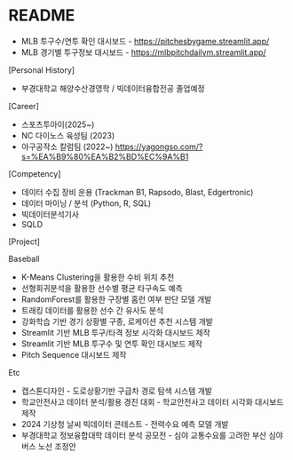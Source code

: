 <h1>README</h1>

- MLB 투구수/연투 확인 대시보드 - https://pitchesbygame.streamlit.app/
- MLB 경기별 투구정보 대시보드 - https://mlbpitchdailym.streamlit.app/


[Personal History]
- 부경대학교 해양수산경영학 / 빅데이터융합전공 졸업예정
  

[Career]
- 스포츠투아이(2025~)
- NC 다이노스 육성팀 (2023)
- 야구공작소 칼럼팀 (2022~) https://yagongso.com/?s=%EA%B9%80%EA%B2%BD%EC%9A%B1
  

[Competency]
- 데이터 수집 장비 운용 (Trackman B1, Rapsodo, Blast, Edgertronic)
- 데이터 마이닝 / 분석 (Python, R, SQL)
- 빅데이터분석기사
- SQLD


[Project]

Baseball
- K-Means Clustering을 활용한 수비 위치 추천
- 선형회귀분석을 활용한 선수별 평균 타구속도 예측
- RandomForest를 활용한 구장별 홈런 여부 판단 모델 개발
- 트래킹 데이터를 활용한 선수 간 유사도 분석
- 강화학습 기반 경기 상황별 구종, 로케이션 추천 시스템 개발
- Streamlit 기반 MLB 투구/타격 정보 시각화 대시보드 제작
- Streamlit 기반 MLB 투구수 및 연투 확인 대시보드 제작
- Pitch Sequence 대시보드 제작 

Etc
- 캡스톤디자인 - 도로상황기반 구급차 경로 탐색 시스템 개발
- 학교안전사고 데이터 분석/활용 경진 대회 - 학교안전사고 데이터 시각화 대시보드 제작
- 2024 기상청 날씨 빅데이터 콘테스트 - 전력수요 예측 모델 개발
- 부경대학교 정보융합대학 데이터 분석 공모전 - 심야 교통수요를 고려한 부산 심야버스 노선 조정안

  
